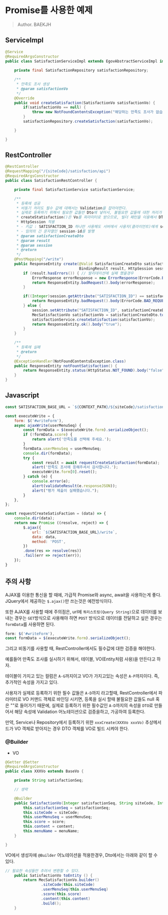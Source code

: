 # Promise를 사용한 예제

> Author. BAEKJH

## ServiceImpl

```java
@Service
@RequiredArgsConstructor
public class SatisfactionServiceImpl extends EgovAbstractServiceImpl implements SatisfactionService {
	
	private final SatisfactionRepository satisfactionRepository;

	/**
	 * 만족도 조사 생성
	 * @param satisfactionVo
	 */
	@Override
	public void createSatisfaction(SatisfactionVo satisfactionVo) {
		if(satisfactionVo == null) {
			throw new NotFoundContentsException("해당하는 만족도 조사가 없습니다.");
		}
		satisfactionRepository.createSatisfaction(satisfactionVo);

	}

}
```

## RestController

```java
@RestController
@RequestMapping("/{siteCode}/satisfaction/api")
@RequiredArgsConstructor
public class SatisfactionRestController {

    private final SatisfactionService satisfactionService;

    /**
     * 등록에 성공
     * 비동기 처리도 필수 값에 대해서는 Validation을 잡아야한다.
     * 실제로 등록하기 위해서 필요한 값들만 Dto에 넣어서, 불필요한 값들에 대한 처리가 없게 만든다.
     * createStatisfaction()은 Vo를 파라미터로 받으므로, 빌더 패턴을 이용해서 DTO -> VO 변환
     * HttpSession 적용
     * - 키값 : SATISFACTION_ID 하나만 사용해도 서버에서 사용자(클라이언트)에게 set-cookie 값으로
     * - 임의의 긴 문자열인 session-id를 발행
     * @param satisfactionCreateDto
     * @param result
     * @param session
     * @return
     */
    @PostMapping("/write")
    public ResponseEntity create(@Valid SatisfactionCreateDto satisfactionCreateDto,
                                 BindingResult result, HttpSession session) {
        if (result.hasErrors()) { // 발리데이션에 실패 했을경우
            ErrorResponse errorResponse = new ErrorResponse(ErrorCode.BAD_REQUEST, result.getFieldErrors());
            return ResponseEntity.badRequest().body(errorResponse);
        }

        if((Integer)session.getAttribute("SATISFACTION_ID") == satisfactionCreateDto.getUserMenuSeq()) {
            return ResponseEntity.badRequest().body(ErrorCode.BAD_REQUEST);
        } else {
            session.setAttribute("SATISFACTION_ID", satisfactionCreateDto.getUserMenuSeq());
            MecSatisfactionVo satisfactionVo = satisfactionCreateDto.toEntity();
            satisfactionService.createSatisfaction(satisfactionVo);
            return ResponseEntity.ok().body("true");
        }
    }

    /**
     * 등록에 실패
     * @return
     */
    @ExceptionHandler(NotFoundContentsException.class)
    public ResponseEntity notFountSatisfaction() {
        return ResponseEntity.status(HttpStatus.NOT_FOUND).body("false");
    }
}
```

## Javascript

```javascript
const SATISFACTION_BASE_URL = `${CONTEXT_PATH}/${siteCode}/satisfaction/api`;

const executeWrite = {
	form: $('#writeForm'),
	async ajaxWrite(userMenuSeq) {
		const formData = $(executeWrite.form).serializeObject();
		if (!formData.score) {
			return alert('만족도를 선택해 주세요.');
		}
		formData.userMenuSeq = userMenuSeq;
		console.dir(formData);
		try {
			const result = await requestCreateSatisFaction(formData);
			alert('만족도 조사에 응해주셔서 감사합니다.');
			executeWrite.form[0].reset();
		} catch (e) {
			console.error(e);
			alert(validateResult(e.responseJSON));
			alert("평가 제출이 실패했습니다.");
		}
	},
};

const requestCreateSatisFaction = (data) => {
	console.dir(data);
	return new Promise ((resolve, reject) => {
		$.ajax({
			url: `${SATISFACTION_BASE_URL}/write`,
			data: data,
			method: 'POST',
		})
		.done(res => resolve(res))
		.fail(err => reject(err));
	});
}
```

## 주의 사항

AJAX를 이용한 통신을 할 때에, 가급적 Promise와 async, await을 사용하는게 좋다. JQuery에서 제공하는 `$.ajax()`만 쓰는것은 예전방식이다. 

또한 AJAX를 사용할 때에 주의점은, url에 `쿼리스트링(Query String)`으로 데이터를 보내는 경우는 `GET`방식으로 사용해야 하면 `POST` 방식으로 데이터를 전달하고 싶은 경우는 `formData`를 사용하면 된다.

```javascript
form: $('#writeForm'),
const formData = $(executeWrite.form).serializeObject();
```

그리고 비동기를 사용할 때, RestController에서도 필수값에 대한 검증을 해야한다.

예를들어 만족도 조사를 실시하기 위해서, 테이블, VO(Entity처럼 사용)을 만든다고 하자. 

테이블이 가지고 있는 컬럼은 `A-G`까지이고 VO가 가지고있는 속성은 `A-P`까지이다. 즉, 추가적인 속성을 가지고 있다. 

사용자가 실제로 등록하기 위한 필수 값들은 `A-D`까지 라고할때, RestController에서 파라미터로 VO 커맨드 객체로 바인딩 시키면, 등록을 실시 할때 불필요한 값들도 null 혹은 ""로 들어가기 때문에, 실제로 등록하기 위한 필수값인 `A-D`까지의 속성을 `DTO`로 만들어서 해당 속성에 Validation 어노테이션으로 검증을하고, 가공하여 등록한다. 

만약, Service나 Repository에서 등록하기 위한 `xxxCreate(XXXVo xxxVo)` 추상메서드가 VO 객체로 받아지는 경우 DTO 객체를 VO로 빌드 시켜야 한다. 

### @Builder

- VO

```java
@Getter @Setter
@RequiredArgsConstructor
public class XXXVo extends BaseVo {

    private String satisfactionSeq;

    // 생략

    @Builder
	public SatisfactionVo(Integer satisfactionSeq, String siteCode, Integer userMenuSeq, int score, String content, String menuName) {
		this.satisfactionSeq = satisfactionSeq;
		this.siteCode = siteCode;
		this.userMenuSeq = userMenuSeq;
		this.score = score;
		this.content = content;
		this.menuName = menuName;
	}

}
```

VO에서 생성자에 `@Builder` 어노테이션을 적용한경우, Dto에서는 아래와 같이 할 수 있다.

```java
// 필요한 속성들만 추려서 변환할 수 있다.
    public SatisfactionVo toEntity () {
        return MecSatisfactionVo.builder()
                .siteCode(this.siteCode)
                .userMenuSeq(this.userMenuSeq)
                .score(this.score)
                .content(this.content)
                .build();
    }
```
